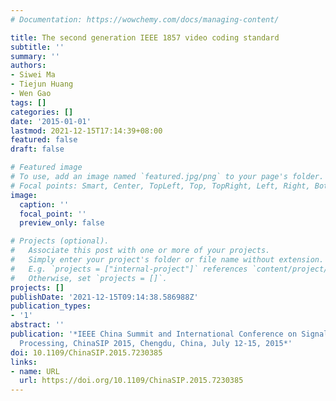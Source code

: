 ```yaml
---
# Documentation: https://wowchemy.com/docs/managing-content/

title: The second generation IEEE 1857 video coding standard
subtitle: ''
summary: ''
authors:
- Siwei Ma
- Tiejun Huang
- Wen Gao
tags: []
categories: []
date: '2015-01-01'
lastmod: 2021-12-15T17:14:39+08:00
featured: false
draft: false

# Featured image
# To use, add an image named `featured.jpg/png` to your page's folder.
# Focal points: Smart, Center, TopLeft, Top, TopRight, Left, Right, BottomLeft, Bottom, BottomRight.
image:
  caption: ''
  focal_point: ''
  preview_only: false

# Projects (optional).
#   Associate this post with one or more of your projects.
#   Simply enter your project's folder or file name without extension.
#   E.g. `projects = ["internal-project"]` references `content/project/deep-learning/index.md`.
#   Otherwise, set `projects = []`.
projects: []
publishDate: '2021-12-15T09:14:38.586988Z'
publication_types:
- '1'
abstract: ''
publication: '*IEEE China Summit and International Conference on Signal and Information
  Processing, ChinaSIP 2015, Chengdu, China, July 12-15, 2015*'
doi: 10.1109/ChinaSIP.2015.7230385
links:
- name: URL
  url: https://doi.org/10.1109/ChinaSIP.2015.7230385
---
```

